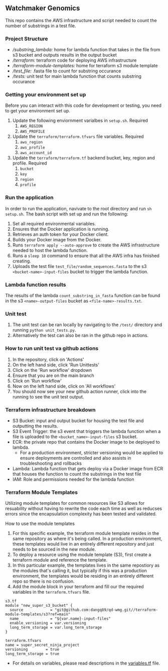 ## Watchmaker Genomics

This repo contains the AWS infrastructure and script needed to count the number of substrings in a test file. 

### Project Structure

- */substring_lambda:* home for lambda function that takes in the file from s3 bucket and outputs results in the output bucket
- */terraform:* terraform code for deploying AWS infrastructure
- */terraform-module-templates:* home for terraform s3 module template
- */test_file:* .fasta file to count for substring occurance
- */tests:* unit test for main lambda function that counts substring occurance

### Getting your environment set up

Before you can interact with this code for development or testing, you need to get your environment set up.

1. Update the following enviornment varialbes in `setup.sh`.
   Required
   1. `AWS_REGION` 
   2. `AWS_PROFILE`
2. Update the `terraform/terraform.tfvars` file variables.
   Required
   1. `aws_region`
   2. `aws_profile`
   3. `aws_account_id`
3. Update the `terraform/terraform.tf` backend bucket, key, region and profile.
   Required
   1. `bucket`
   2. `key`
   3. `region`
   4. `profile`

### Run the application

In order to run the application, navivate to the root directory and run `sh setup.sh`. The bash script with set up and run the following: 

1. Set all required environmental variables. 
2. Ensures that the Docker application is running. 
3. Retrieves an auth token for your Docker client.
4. Builds your Docker image from the Docker.
5. Runs `terraform apply --auto-approve` to create the AWS infrastructure needed to host the lambda function.
6. Runs a `sleep 10` command to ensure that all the AWS infra has finished creating.
7. Uploads the test file `test_file/random_sequences.fasta` to the s3 `<bucket-name>-input-files` bucket to trigger the lambda function.

### Lambda function results
The results of the lambda `count_substring_in_fasta` function can be found in the s3 `<name>-output-files` bucket as `<file-name>-results.txt`.

### Unit test

1. The unit test can be ran locally by navigating to the `/test/` directory and running `python unit_tests.py`.
2. Alternatively the test can also be ran in the github repo in actions. 

### How to run unit test va github actions

1. In the repository, click on 'Actions'
2. On the left hand side, click 'Run Unittests'
3. Click on the 'Run workflow' dropdown
4. Ensure that you are on the main branch
5. Click on 'Run workflow'
6. Now on the left hand side, click on 'All workflows'
7. You should now see your new github action runner, click into the running to see the unit test output.

### Terraform infrastructure breakdown

- S3 Bucket: input and output bucket for housing the test file and outputting the results.
- S3 Event Trigger: the s3 event that triggers the lambda function when a file is uploaded to the `<bucket_name>-input-files` s3 bucket.
- ECR: the private repo that contains the Docker image to be deployed to lambda.
  - For a production environment, stricter versioning would be applied to ensure deployments are controlled and also assists in troubleshooting and rollbacks
- Lambda: Lambda function that gets deploy via a Docker image from ECR that houses the function to count the substrings in the test file
- IAM: Role and permissions needed for the lambda function

### Terraform Module Templates

Utilizing module templates for common resources like S3 allows for resuability without having to rewrite the code each time as well as reducses errors since the encapsulation complexity has been tested and validated. 

How to use the module templates
  1. For this specific example, the terraform module template resides in the same repository as where it's being called. In a production environment, these templates would live in an entirely different repository and just needs to be sourced in the new module. 
  2. To deploy a resource using the module template (S3), first create a terraform module and reference the template. 
  3. In this particular example, the templates lives in the same repostiory as the modules that's calling it, but typically if this was a production environment, the templates would be residing in an entirely different repo so there is no confusion. 
  4. Add the module block in your terraform and fill our the required variables in the `terraform.tfvars` file. 

```
s3.tf
module "new_super_s3_bucket" {
  source            = "git@github.com:dangq89/qd-wmg.git//terraform-module-templates/s3?ref=main"
  name              = "${var.name}-input-files"
  enable_versioning = var.versioning
  long_term_storage = var.long_term_storage
}

terraform.tfvars
name = super_secret_ninja_project
versioning        = true
long_term_storage = true
```

- For details on variables, please read descriptions in the [variables.tf](variables.tf) file.
